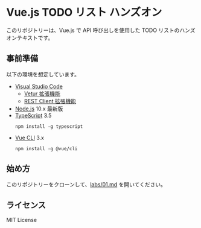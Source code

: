 # Vue.js TODO リスト ハンズオン

このリポジトリーは、Vue.js で API 呼び出しを使用した TODO リストのハンズオンテキストです。

## 事前準備

以下の環境を想定しています。

- [Visual Studio Code](https://azure.microsoft.com/ja-jp/products/visual-studio-code/)
  - [Vetur 拡張機能](https://marketplace.visualstudio.com/items?itemName=octref.vetur)
  - [REST Client 拡張機能](https://marketplace.visualstudio.com/items?itemName=humao.rest-client)
- [Node.js](https://nodejs.org/ja/) 10.x 最新版
- [TypeScript](https://www.typescriptlang.org/) 3.5
  ```
  npm install -g typescript
  ```
- [Vue CLI](https://cli.vuejs.org/) 3.x
  ```
  npm install -g @vue/cli
  ```

## 始め方

このリポジトリーをクローンして、[labs/01.md](./labs/01.md) を開いてください。

## ライセンス

MIT License

